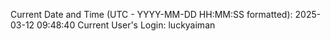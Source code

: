 Current Date and Time (UTC - YYYY-MM-DD HH:MM:SS formatted): 2025-03-12 09:48:40
Current User's Login: luckyaiman
